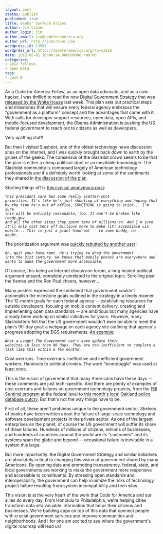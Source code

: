 ```yaml
---
layout: post
status: publish
published: true
title: Geeks' GovTech Gripes
author: Jim Craner
author_login: jim
author_email: jim@codeforamerica.org
author_url: http://jimcraner.com
wordpress_id: 13558
wordpress_url: http://codeforamerica.org/?p=13558
date: 2012-06-01 16:40:14.000000000 +00:00
categories:
- 2012 fellows
- Open Data
tags:
- gov2.0
---
```

As a Code for America Fellow, as an open data advocate, and as a civic hacker, I was thrilled to read the new <a href="http://www.wh.gov/digitalgov/html5" target="_blank">Digital Government Strategy</a> that was <a href="http://www.whitehouse.gov/blog/2012/05/23/roadmap-digital-government" target="_blank">released by the White House</a> last week. This plan sets out practical steps and milestones that will ensure every federal agency embraces the "government as a platform" concept and the advantages that come with it. With calls for developer support resources, open data, open APIs, and mobile-focused development, the Obama Administration is pushing the US federal government to reach out to citizens as well as developers.

Very uplifting stuff!

But then I visited Slashdot, one of the oldest technology news discussion sites on the Internet, and I was quickly brought back down to earth by the gripes of the geeks. The consensus of the Slashdot crowd seems to be that the plan is either a cheap political stunt or an inevitable boondoggle. The Slashdot community is composed largely of American technology professionals and it's definitely worth looking at some of the sentiments they shared in <a href="http://yro.slashdot.org/story/12/05/24/1259236/obama-to-agencies-optimize-web-content-for-mobile" target="_blank">the discussion of the plan</a>.

Starting things off is <a href="http://yro.slashdot.org/comments.pl?sid=2871891&amp;cid=40099337" target="_blank">this cynical anonymous post</a>:

<code><em>This president sure has some really scatter-shot priorities. It's like he's just shooting at everything and hoping that by the time he's out of office, SOMETHING is going to stick... I'm sure this will be entirely reasonable, too. It won't be broken like ready.gov and all the other sites they spent tens of millions on. And I'm sure it'll only cost tens off millions more to make [it] accessible via mobile... This is just a giant hand-out -- to some buddy, no doubt.</em></code>

The prioritization argument was <a href="http://yro.slashdot.org/comments.pl?sid=2871891&amp;cid=40099581" target="_blank">quickly rebutted by another user</a>:

<code><em>Oh, quit your hate rant. He's trying to drag the government into the 21st century. He knows that mobile phones are everywhere and wants to make the government more accessible.</em></code>

Of course, this being an Internet discussion forum, a long heated political argument ensued, completely unrelated to the original topic. Scrolling past the flames and the Ron Paul cheers, however...

Many posters expressed the sentiment that government couldn't accomplish the milestone goals outlined in the strategy in a timely manner. The 12-month goals for each federal agency -- establishing resources for outside developers, focusing on mobile content delivery, creating and implementing open data standards -- are ambitious but many agencies have already been working on similar initiatives for years. However, many Slashdotters felt that the US government wouldn't even be able to meet the plan's 90-day goal: a webpage on each agency site outlining that agency's progress adopting the DGS requirements. <a href="http://yro.slashdot.org/comments.pl?sid=2871891&amp;cid=40099361" target="_blank">An example</a>:

<code><em>What a Laugh! The Government can't even update their websites in less than 90 days. They are too inefficient to complete a task like this within a few months.</em></code>

Cost overruns. Time overruns. Ineffective and inefficient government workers. Handouts to political cronies. The word "boondoggle" was used at least once.

This is the vision of government that many Americans have these days -- these comments are just tech-specific. And there are plenty of examples of cost overruns and failures on government technology projects, from the <a href="http://www.informationweek.com/news/government/enterprise-apps/232301261" target="_blank">FBI Sentinel program</a> at the federal level to <a href="http://www.baycitizen.org/policing/story/oakland-police-computer-system-millions/" target="_blank">this month's local Oakland police database outcry</a>. But that's not the way things have to be.

First of all, these aren't problems unique to the government sector. Shelves of books have been written about the failure of large-scale technology and software development projects in the private sector. As one of the largest enterprises on the planet, of course the US government will suffer its share of these failures. Hundreds of millions of citizens, millions of businesses, and hundreds of countries around the world are its "customers" and its systems span the globe and beyond -- occasional failure is inevitable in a system this large.

But more importantly: the Digital Government Strategy and similar initiatives are absolutely critical to changing this vision of government shared by many Americans. By opening data and promoting transparency, federal, state, and local governments are working to make the government more responsive and accessible to constituents. By stressing open standards and interoperability, the government can help minimize the risks of technology project failure resulting from system incompatibility and tech silos.

This vision is at the very heart of the work that Code for America and our allies do every day. From Honolulu to Philadelphia, we're helping cities transform data into valuable information that helps their citizens and businesses. We're building apps on top of this data that connect people with crucial government services and improve communities and neighborhoods. And I for one am excited to see where the government's digital roadmap will lead us!
